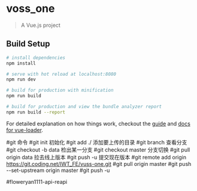 # voss_one

> A Vue.js project

## Build Setup

``` bash
# install dependencies
npm install

# serve with hot reload at localhost:8080
npm run dev

# build for production with minification
npm run build

# build for production and view the bundle analyzer report
npm run build --report
```

For detailed explanation on how things work, checkout the [guide](http://vuejs-templates.github.io/webpack/) and [docs for vue-loader](http://vuejs.github.io/vue-loader).

#git 命令
#git init 初始化
#git add ./ 添加要上传的目录
#git branch 查看分支
#git checkout -b data 检出某一分支
#git checkout master 分支切换
#git pull origin data 拉去线上版本
#git push -u 提交现在版本
#git remote add origin https://git.coding.net/IWT_FE/vuss-one.git
#git pull origin master
#git push --set-upstream origin master
#git push -u

#floweryan1111-api-reapi
